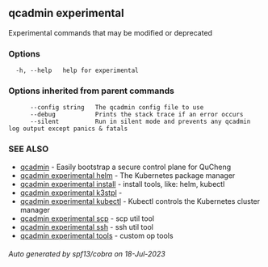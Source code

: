 ## qcadmin experimental

Experimental commands that may be modified or deprecated

### Options

```
  -h, --help   help for experimental
```

### Options inherited from parent commands

```
      --config string   The qcadmin config file to use
      --debug           Prints the stack trace if an error occurs
      --silent          Run in silent mode and prevents any qcadmin log output except panics & fatals
```

### SEE ALSO

* [qcadmin](qcadmin.md)	 - Easily bootstrap a secure control plane for QuCheng
* [qcadmin experimental helm](qcadmin_experimental_helm.md)	 - The Kubernetes package manager
* [qcadmin experimental install](qcadmin_experimental_install.md)	 - install tools, like: helm, kubectl
* [qcadmin experimental k3stpl](qcadmin_experimental_k3stpl.md)	 - 
* [qcadmin experimental kubectl](qcadmin_experimental_kubectl.md)	 - Kubectl controls the Kubernetes cluster manager
* [qcadmin experimental scp](qcadmin_experimental_scp.md)	 - scp util tool
* [qcadmin experimental ssh](qcadmin_experimental_ssh.md)	 - ssh util tool
* [qcadmin experimental tools](qcadmin_experimental_tools.md)	 - custom op tools

###### Auto generated by spf13/cobra on 18-Jul-2023
